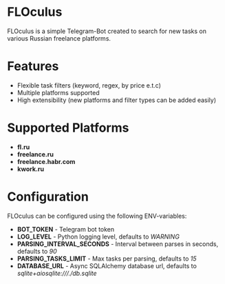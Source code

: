 # FLOculus
  FLOculus is a simple Telegram-Bot created to search for new tasks on various Russian freelance platforms.
# Features
  - Flexible task filters (keyword, regex, by price e.t.c)
  - Multiple platforms supported
  - High extensibility (new platforms and filter types can be added easily)
# Supported Platforms
  - **fl.ru**
  - **freelance.ru**
  - **freelance.habr.com**
  - **kwork.ru**
# Configuration
  FLOculus can be configured using the following ENV-variables:
  - **BOT_TOKEN** - Telegram bot token
  - **LOG_LEVEL** - Python logging level, defaults to *WARNING*
  - **PARSING_INTERVAL_SECONDS** - Interval between parses in seconds, defaults to *90*
  - **PARSING_TASKS_LIMIT** - Max tasks per parsing, defaults to *15*
  - **DATABASE_URL** - Async SQLAlchemy database url, defaults to *sqlite+aiosqlite:///./db.sqlite*